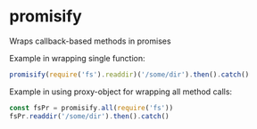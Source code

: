 # promisify
Wraps callback-based methods in promises

Example in wrapping single function:
```javascript 
promisify(require('fs').readdir)('/some/dir').then().catch()
```
Example in using proxy-object for wrapping all method calls:
```javascript
const fsPr = promisify.all(require('fs'))
fsPr.readdir('/some/dir').then().catch()
```
